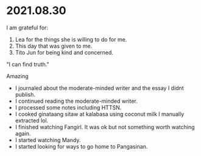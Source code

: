 # 2021.08.30

I am grateful for:

1. Lea for the things she is willing to do for me.
2. This day that was given to me.
3. Tito Jun for being kind and concerned.

"I can find truth."

Amazing

- I journaled about the moderate-minded writer and the essay I didnt publish.
- I continued reading the moderate-minded writer.
- I processed some notes including HTTSN.
- I cooked ginataang sitaw at kalabasa using coconut milk I manually extracted lol.
- I finished watching Fangirl. It was ok but not something worth watching again.
- I started watching Mandy.
- I started looking for ways to go home to Pangasinan.


